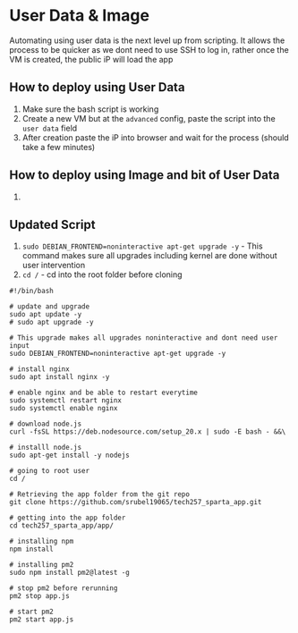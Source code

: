 # User Data & Image

Automating using user data is the next level up from scripting. It allows the process to be quicker as we dont need to use SSH to log in, rather once the VM is created, the public iP will load the app

## How to deploy using User Data
1. Make sure the bash script is working
2. Create a new VM but at the `advanced` config, paste the script into the `user data` field
3. After creation paste the iP into browser and wait for the process (should take a few minutes)

## How to deploy using Image and bit of User Data
1. 


## Updated Script
   1. `sudo DEBIAN_FRONTEND=noninteractive apt-get upgrade -y` - This command makes sure all upgrades including kernel are done without user intervention
   2. `cd /` - cd into the root folder before cloning
```
#!/bin/bash

# update and upgrade
sudo apt update -y
# sudo apt upgrade -y

# This upgrade makes all upgrades noninteractive and dont need user input
sudo DEBIAN_FRONTEND=noninteractive apt-get upgrade -y

# install nginx
sudo apt install nginx -y

# enable nginx and be able to restart everytime
sudo systemctl restart nginx
sudo systemctl enable nginx

# download node.js
curl -fsSL https://deb.nodesource.com/setup_20.x | sudo -E bash - &&\

# installl node.js
sudo apt-get install -y nodejs

# going to root user
cd /

# Retrieving the app folder from the git repo
git clone https://github.com/srubel19065/tech257_sparta_app.git

# getting into the app folder
cd tech257_sparta_app/app/

# installing npm
npm install

# installing pm2 
sudo npm install pm2@latest -g

# stop pm2 before rerunning
pm2 stop app.js

# start pm2 
pm2 start app.js
```